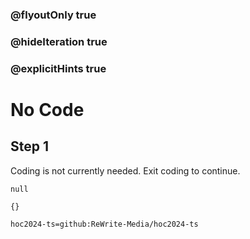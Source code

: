 ### @flyoutOnly true
### @hideIteration true
### @explicitHints true

# No Code

## Step 1
Coding is not currently needed. Exit coding to continue.

```ghost
null
```
```template
{}
```

```package
hoc2024-ts=github:ReWrite-Media/hoc2024-ts
```